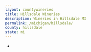 ```yaml
---
layout: countywineries
title: Hillsdale Wineries
description: Wineries in Hillsdale MI
permalink: /michigan/hillsdale/
county: hillsdale
state: mi
---
```

-
